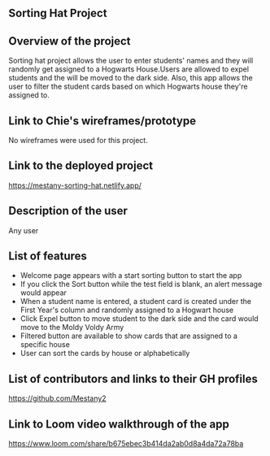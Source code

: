 ## Sorting Hat Project

## Overview of the project
Sorting hat project allows the user to enter students' names and they will randomly get assigned to a Hogwarts House.Users are allowed to expel students and the will be moved to the dark side. Also, this app allows the user to filter the student cards based on which Hogwarts house they're assigned to. 

## Link to Chie's wireframes/prototype
No wireframes were used for this project.

## Link to the deployed project

<https://mestany-sorting-hat.netlify.app/>

## Description of the user
Any user

## List of features
* Welcome page appears with a start sorting button to start the app
* If you click the Sort button while the test field is blank, an alert message would appear
* When a student name is entered, a student card is created under the First Year's column and randomly assigned to a Hogwart house
* Click Expel button to move student to the dark side and the card would move to the Moldy Voldy Army
* Filtered button are available to show cards that are assigned to a specific house
* User can sort the cards by house or alphabetically  


## List of contributors and links to their GH profiles
<https://github.com/Mestany2>

## Link to Loom video walkthrough of the app
<https://www.loom.com/share/b675ebec3b414da2ab0d8a4da72a78ba>
